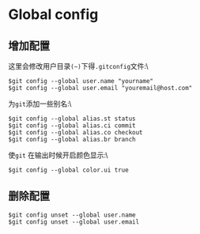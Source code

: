 # Global config

## 增加配置
这里会修改用户目录`(~)`下得`.gitconfig`文件:\
```git
$git config --global user.name "yourname"
$git config --global user.email "youremail@host.com"
```

为`git`添加一些别名:\
```git
$git config --global alias.st status
$git config --global alias.ci commit
$git config --global alias.co checkout
$git config --global alias.br branch
```

使`git` 在输出时候开启颜色显示:\
```git
$git config --global color.ui true
```

## 删除配置

```git
$git config unset --global user.name
$git config unset --global user.email
```
